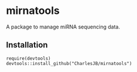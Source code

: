 # mirnatools 

A package to manage miRNA sequencing data.

## Installation

```
require(devtools)
devtools::install_github("CharlesJB/mirnatools")
```
